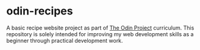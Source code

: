 # odin-recipes
A basic recipe website project as part of <a href="https://www.theodinproject.com/lessons/foundations-recipes">The Odin Project</a> curriculum.
This repository is solely intended for improving my web development skills as a beginner through practical development work.
